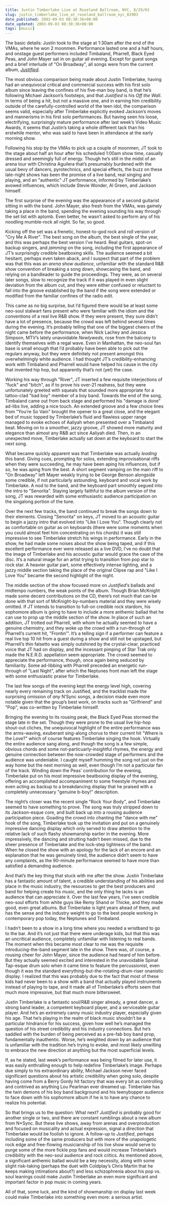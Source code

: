 ```yaml
---
title: Justin Timberlake Live at Roseland Ballroom, NYC, 8/29/03
slug: justin_timberlake_live_at_roseland_ballroom_nyc_82903
date_published: 2003-09-03 08:30:36+00:00
date_updated: 2003-09-03 08:30:36+00:00
tags: [music]
---
```

The basic details: Justin took to the stage at 1:30am after the end of the VMAs, where he won 2 moonmen. Performance lasted one and a half hours, and onstage guest performers included Timbaland, Pharrell, Black Eyed Peas, and John Mayer sat in on guitar all evening. Except for guest songs and a brief interlude of "On Broadway", all songs were from the current album, *[Justified](http://www.amazon.com/exec/obidos/tg/detail/-/B00006JO4Q/2020-20)*.

The most obvious comparison being made about Justin Timberlake, having had an unequivocal critical and commercial success with his first solo album since leaving the confines of his five-man boy band, is that he’s following Michael Jackson’s footsteps, and that *Justified* is his *Off the Wall*. In terms of being a hit, but not a massive one, and in earning him credibility outside of the carefully-controlled world of the teen idol, the comparison seems valid, especially after Timberlake explicitly evoked Jackson’s moves and mannerisms in his first solo performances. But having seen his loose, electrifying, surprisingly mature performance after last week’s Video Music Awards, it seems that Justin’s taking a whole different tack than his erstwhile mentor, who was said to have been in attendance at the early morning show.

Following his stop by the VMAs to pick up a couple of moonmen, JT took to the stage about half an hour after his scheduled 1:00am show time, casually dressed and seemingly full of energy. Though he’s still in the midst of an arena tour with Christina Aguilera that’s presumably burdened with the usual bevy of dancers, pyrotechnics, and special effects, the buzz on these late-night shows has been the promise of a live band, real singing and playing, and an "authentic" JT performance, informed by Timberlake’s avowed influences, which include Stevie Wonder, Al Green, and Jackson himself.

The first surprise of the evening was the appearance of a second guitarist sitting in with the band. John Mayer, also fresh from the VMAs, was gamely taking a place in the band, spending the evening sounding his way through the set list with aplomb. Even better, he wasn’t asked to perform any of his noodling mumble-rock all night. So far, so good.

Kicking off the set was a frenetic, honest-to-god rock and roll version of "Cry Me A River". The best song on the album, the best single of the year, and this was perhaps the best version I’ve heard. Real guitars, spot-on backup singers, and *jamming* on the song, including the first appearance of JT’s surprisingly credible beatboxing skills. The audience seemed a bit hesitant, perhaps even taken aback, and I suspect that part of the problem was that this was an *arena show audience*, unfamiliar with the standard R&B show convention of breaking a song down, showcasing the band, and relying on a bandleader to guide the proceedings. They were, as on several later songs, slow to recognize the track if it was played in even slight deviation from the album cut, and they were either confused or reluctant to fall into the groove established by the band if the song were extended or modified from the familiar confines of the radio edit.

This came as no big surprise, but I’d figured there would be at least some neo-soul stalwart fans present who were familiar with the idiom and the conventions of a real live R&B show. If they were present, they sure didn’t have a lot of presence, because the crowd was left behind several times during the evening. It’s probably telling that one of the biggest cheers of the night came before the performance, when Nick Lachey and Jessica Simpson, MTV’s lately unavoidable *Newlyweds*, rose from the balcony to identify themselves with a regal wave. Even in Manhattan, the neo-soul fan base is small enough that I’d probably have been able to pick out the regulars anyway, but they were definitely not present amongst this overwhelmingly white audience. I had thought JT’s credibility-enhancing work with Timbaland and Pharrell would have helped his cause in the city that invented hip hop, but apparently that’s not (yet) the case.

Working his way through "River", JT inserted a few requisite interjections of "fuck" and "bitch", as if to prove his over-21 realness, but they were unfortunately greeted with squeals that sounded more appropriate for a tattoo-clad "bad boy" member of a boy band. Towards the end of the song, Timbaland came out from back stage and performed his "damage is done" ad-libs live, adding a nice touch. An extended groove and a few choice lines from "You’re So Vain" brought the opener to a great close, and the elegant bed of music topped by Timberlake’s fluid and flawless upper range managed to evoke echoes of Aaliyah when presented over a Timbaland beat. Moving on to a smoother, jazzy groove, JT showed more maturity and elegance than almost any R&B act since Aaliyah died. Then, in an unexpected move, Timberlake actually sat down at the keyboard to start the next song.

What became quickly apparent was that Timberlake was actually *leading* this band. Giving cues, prompting for solos, extending improvisational riffs when they were succeeding, he may have been aping his influences, but if so, he was aping from the best. A short segment vamping on the main riff to "On Broadway" left Mayer weakly trying to be George Benson alongside some credible, if not particularly astounding, keyboard and vocal work by Timberlake. A nod to the band, and the keyboard part smoothly segued into the intro to "Senorita". Staying largely faithful to the album version of the song, JT was rewarded with some enthusiastic audience participation on the singalong portion of the tune.

Over the next few tracks, the band continued to break the songs down to their elements. Closing "Senorita" on keys, JT moved to an acoustic guitar to begin a jazzy intro that evolved into "Like I Love You". Though clearly not as comfortable on guitar as on keyboards (there were some moments when you could almost feel him concentrating on his chords) it was still impressive to see Timberlake stretch his wings in performance. Early in the show, he had made some noises about the show being taped, and if this excellent performance ever were released as a live DVD, I’ve no doubt that the image of Timberlake and his acoustic guitar would grace the case of the disc. It’s a natural image for an artist trying to transition from pop star to rock star. A heavier guitar part, some effectively intense lighting, and a jazzy middle section taking the place of the original Clipse rap and "Like I Love You" became the second highlight of the night.

The middle section of the show focused more on *Justified*‘s ballads and midtempo numbers, the weak points of the album. Though Brian McKnight made some decent contributions on the CD, there’s not much that can be done with that sort of McKnight-by-numbers material and they were wisely omitted. If JT intends to transition to full-on credible rock stardom, his sophomore album is going to have to include a more anthemic ballad that he can use to prop up the middle section of the show. In place of such an addition, JT trotted out Pharrell, with whom he actually seemed to have a genuine chemistry, and they woke up the crowd with a run-through of Pharrell’s current hit, "Frontin’". It’s a telling sign if a performer can feature a real live top 10 hit from a guest during a show and still not be upstaged, but Pharrell’s thin falsetto was simply outshined by the crystal-clear, practiced voice that JT had on display, and the incessant pimping of Star Trak only made the N.E.R.D. appellation seem appropriate. The crowd seemed to appreciate the performance, though, once again being seduced by familiarity. Some ad-libbing with Pharrell preceded an energetic run-through of "Last Night", after which the Neptunes front man left the stage with some enthusiastic praise for Timberlake.

The last few songs of the evening kept the energy level high, covering nearly every remaining track on Justified, and the tracklist made the surprising omission of *any* N’Sync songs, a decision made even more notable given that the group’s best work, on tracks such as "Girlfriend" and "Pop", was co-written by Timberlake himself.

Bringing the evening to its rousing peak, the Black Eyed Peas stormed the stage late in the set. Though they were prone to the usual live hip-hop shout-out cliches, the unequivocal highlight of the entire performance was the arms-waving, exuberant sing-along chorus to their current hit "Where is the Love?" which of course features Timberlake singing the hook. Virtually the entire audience sang along, and though the song is a few simple, obvious chords and some not-particuarly-insightful rhymes, the energy and genuine connection between the now-crowded stage of performers and the audience was undeniable. I caught myself humming the song not just on the way home but the next morning as well, even though I’m not a particular fan of the track. Winding down the Peas’ contribution for the evening, Timberlake put on his most impressive beatboxing display of the evening, offering an accomplished accompaniment to some freestyle rhymes and even acting as backup to a breakdancing display that he praised with a completely unnecessary "genuine b-boy!" description.

The night’s closer was the recent single "Rock Your Body", and Timberlake seemed to have something to prove. The song was truly stripped down to its Jackson-esque core, and built back up into a rousing audience participation piece. Goading the crowd into chanting the "dance with me" hook of the song, Timberlake took up the invitation and put on a genuinely impressive dancing display which only served to draw attention to the relative lack of such flashy showmanship earlier in the evening. More impressively, the dancing and strutting hadn’t been missed, due to the sheer presence of Timberlake and the lock-step tightness of the band. When he closed the show with an apology for the lack of an encore and an explanation that he was genuinely tired, the audience didn’t seem to have any complaints, as the 90-minute performance seemed to have more than satisfied a demanding audience.

And that’s the key thing that stuck with me after the show. Justin Timberlake has a fantastic amount of talent, a credible understanding of his abilities and place in the music industry, the resources to get the best producers and band for helping create his music, and the only thing he lacks is an audience that can appreciate it. Over the last few years, I’ve seen credible neo-soul efforts from white guys like Remy Shand or Thicke, and they made good, even great albums. But Timberlake is light years ahead of them, and has the sense and the industry weight to go to the best people working in contemporary pop today, the Neptunes and Timbaland.

I hadn’t been to a show in a long time where you needed a wristband to go to the bar. And it’s not just that there were underage kids, but that this was an uncritical audience, completely unfamiliar with listening to real bands. The moment when this became most clear to me was the requisite introducing-the-band segment late in the show. There was, of course, a rousing cheer for John Mayer, since the audience had heard of him before. But they actually seemed excited and interested in the unavoidable Spinal Tap-esque drum solo when it came time to feature the percussionist, even though it was the standard everything-but-the-rotating-drum-riser onanistic display. I realized that this was probably due to the fact that most of these kids had never been to a show with a band that actually played instruments instead of playing to tape, and it made all of Timberlake’s efforts seem that much more impressive, but that much more bittersweet.

Justin Timberlake is a fantastic soul/R&B singer already, a great dancer, a strong band leader, a competent keyboard player, and a serviceable guitar player. And he’s an extremely canny music industry player, especially given his age. That he’s playing in the realm of black music shouldn’t be a particular hindrance for his success, given how well he’s managed the question of his street credibility and his industry connections. But he’s saddled with the burden of being perceived as a pre-fab boy band prop, fundamentally inauthentic. Worse, he’s weighted down by an audience that is unfamiliar with the tradition he’s trying to evoke, and most likely unwilling to embrace the new direction at anything but the most superficial levels.

If, as he stated, last week’s performance was being filmed for later use, it was easily enthralling enough to help redefine Timberlake’s image. Perhaps due simply to his extraordinary ability, Michael Jackson never faced significant questions about his artistic credibility when going solo, despite having come from a Berry Gordy hit factory that was every bit as controlling and contrived as anything Lou Pearlman ever dreamed up. Timberlake has the twin demons of his boy band background and his teenybopper audience to face down with his sophomore album if he is to have any chance to realize his potential.

So that brings us to the question: What next? *Justified* is probably good for another single or two, and there are constant rumblings about a new album from N*Sync. But these live shows, away from arenas and overproduction and focused on musicality and actual expression, signal a direction that Timberlake would be foolish to ignore. A follow-up to *Justified*, perhaps including some of the same producers but with more of the unapologetic rock edge and free-flowing musicianship of his live show would serve to purge some of the more fickle pop fans and would increase Timberlake’s credibility with the neo-soul audience and rock critics. As mentioned above, a significant anthemic ballad would be a key necessity, along with some slight risk-taking (perhaps the duet with Coldplay’s Chris Martin that he keeps making intimations about?) and less schizophrenia about his pop vs. soul leanings could make Justin Timberlake an even more significant and important factor in pop music in coming years.

All of that, some luck, and the kind of showmanship on display last week could make Timberlake into something even more: a serious artist.

